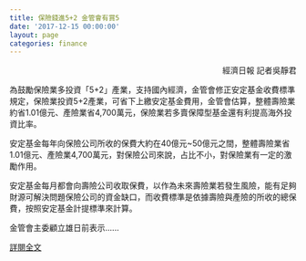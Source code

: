```yaml
---
title: 保險錢進5+2 金管會有賞5
date: '2017-12-15 00:00:00'
layout: page
categories: finance
---
```


<p align="right">經濟日報 記者吳靜君</p>

為鼓勵保險業多投資「5+2」產業，支持國內經濟，金管會修正安定基金收費標準規定，保險業投資5+2產業，可省下上繳安定基金費用，金管會估算，整體壽險業約省1.01億元、產險業省4,700萬元，保險業若多賣保障型基金還有利提高海外投資比率。
 
安定基金每年向保險公司所收的保費大約在40億元~50億元之間，整體壽險業省1.01億元、產險業4,700萬元，對保險公司來說，占比不小，對保險業有一定的激勵作用。

安定基金每月都會向壽險公司收取保費，以作為未來壽險業若發生風險，能有足夠財源可解決問題保險公司的資金缺口，而收費標準是依據壽險與產險的所收的總保費，按照安定基金計提標準來計算。

金管會主委顧立雄日前表示......

[詳閱全文](https://udn.com/news/story/7239/2876122)